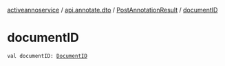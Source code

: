 [activeannoservice](../../index.md) / [api.annotate.dto](../index.md) / [PostAnnotationResult](index.md) / [documentID](./document-i-d.md)

# documentID

`val documentID: `[`DocumentID`](../../document/-document-i-d.md)